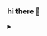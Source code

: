### hi there 👋

<details>
  <summary> </summary>
<h1>Hi, I'm Pete! </h1>
I'm a cybersecurity professional who received the CompTIA Security+ certificate in January 2024 through self-study after completing the Google Cybersecurity Professional Certificate course on Coursera in November 2023. Currently listening to DarkNet Diaries, honing my skills on TryHackMe, and lurking on HackerOne to gain more insight into vulnerability and bug bounty hunting.

<h2>👨‍💻 Cybersecurity Projects:</h2>
<a href="https://docs.google.com/document/d/1DN6qgt24Ji-WPdGmo_tEyLHvxKdBD6IA6LV0FZNqEqg/edit?usp=sharing&resourcekey=0-vwcF6MgzyJjISKfeZv5KBQ">File Permissions in Linux</a>

<a href="https://docs.google.com/document/d/1Q4eme6C_6ce84HtJRQuLPyEu2eGDinhm/edit?usp=sharing&ouid=103487892439367885183&rtpof=true&sd=true">Applying Filters to SQL Queries</a>

<a href="https://docs.google.com/document/d/1CuMBClUe1x67lCt0RdB6EV4cFXCNdIlAWRALHbdzEow/edit?usp=sharing&resourcekey=0-4QSNbrjE0jis8AgO81uBuA">Incident Handler's Journal</a>



<h2> 🤳 Connect with me:</h2>
<a href="https://www.linkedin.com/in/pedro-rodriguez-csa/">LinkedIn</a>

<a href="https://tryhackme.com/p/yogensha">TryHackMe</a>

<a href="https://www.credly.com/users/pedro-rodriguez.16dfde82">Credly</a>

<!--


Here are some ideas to get you started:

- 🔭 I’m currently working on ...
- 🌱 I’m currently learning ...
- 👯 I’m looking to collaborate on ...
- 🤔 I’m looking for help with ...
- 💬 Ask me about ...
- 📫 How to reach me: ...
- 😄 Pronouns: ...
- ⚡ Fun fact: ...
-->
</details>
